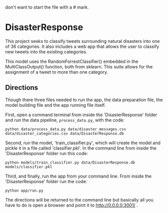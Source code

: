 don't want to start the file with a # mark. 

# DisasterResponse

This project seeks to classify tweets surrounding natural disasters into one of 36 categories. It also includes a web app that allows the user to classify new tweets into the existing categories. 

This model uses the RandomForrestClassifier() embedded in the MultiClassOutput() function, both from sklearn. This suite allows for the assignment of a tweet to more than one category.

## Directions 

Though there three files needed to run the app, the data preparation file, the model building file and the app running file itself. 

First, open a command terminal from inside the 'DisasterResponse' folder and run the data pipeline, `process_data.py`, with the code:
```
python data/process_data.py data/disaster_messages.csv data/disaster_categories.csv data/DisasterResponse.db
```
Second, run the model, 'train_classifier.py', which will create the model and pickle it in a file called 'classifier.pkl'. In the command line from inside the 'DisasterResponse' folder run this code: 
```
python models/train_classifier.py data/DisasterResponse.db models/classifier.pkl
```
Third, and finally, run the app from your command line. From inside the 'DisasterResponse' folder run the code:
```
python app/run.py
```
The directions will be returned to the command line but basically all you have to do is open a browser and point it to http://0.0.0.0:3001/ .

